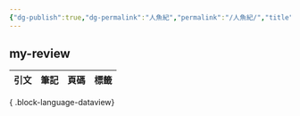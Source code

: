 ```yaml
---
{"dg-publish":true,"dg-permalink":"人魚紀","permalink":"/人魚紀/","title":"人魚紀","tags":["📚Books","🎯Upper-Growth","女性文學"],"noteIcon":"3","created":"2025-07-09T23:41:28.936+08:00","updated":"2025-07-09T23:43:35.025+08:00"}
---
```







## my-review

| 引文 | 筆記 | 頁碼 | 標籤 |
| -- | -- | -- | -- |

{ .block-language-dataview}




